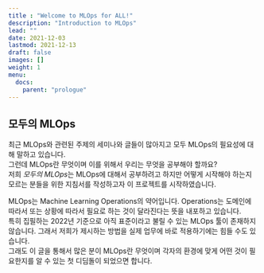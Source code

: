 ```yaml
---
title : "Welcome to MLOps for ALL!"
description: "Introduction to MLOps"
lead: ""
date: 2021-12-03
lastmod: 2021-12-13
draft: false
images: []
weight: 1
menu:
  docs:
    parent: "prologue"
---
```


## 모두의 MLOps

최근 MLOps와 관련된 주제의 세미나와 글들이 많아지고 모두 MLOps의 필요성에 대해 말하고 있습니다.  
그런데 MLOps란 무엇이며 이를 위해서 우리는 무엇을 공부해야 할까요?  
저희 *모두의 MLOps*는 MLOps에 대해서 공부하려고 하지만 어떻게 시작해야 하는지 모르는 분들을 위한 지침서를 작성하고자 이 프로젝트를 시작하였습니다.

MLOps는 Machine Learning Operations의 약어입니다. Operations는 도메인에 따라서 또는 상황에 따라서 필요로 하는 것이 달라진다는 뜻을 내포하고 있습니다.  
특히 집필하는 2022년 기준으로 아직 표준이라고 불릴 수 있는 MLOps 툴이 존재하지 않습니다. 그래서 저희가 제시하는 방법을 실제 업무에 바로 적용하기에는 힘들 수도 있습니다.  
그래도 이 글을 통해서 많은 분이 MLOps란 무엇이며 각자의 환경에 맞게 어떤 것이 필요한지를 알 수 있는 첫 디딤돌이 되었으면 합니다.
